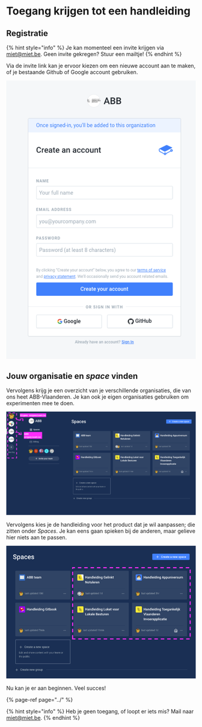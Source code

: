 # Toegang krijgen tot een handleiding

## Registratie

{% hint style="info" %}
Je kan momenteel een invite krijgen via [miet@miet.be](mailto:miet@miet.be). Geen invite gekregen? Stuur een mailtje!
{% endhint %}

Via de invite link kan je ervoor kiezen om een nieuwe account aan te maken, of je bestaande Github of Google account gebruiken.

![Kies je manier van inloggen](../.gitbook/assets/screenshot-2021-03-05-at-13.59.06.png)

## Jouw organisatie en _space_ vinden

Vervolgens krijg je een overzicht van je verschillende organisaties, die van ons heet ABB-Vlaanderen. Je kan ook je eigen organisaties gebruiken om experimenten mee te doen.

![Overzicht organisaties](../.gitbook/assets/screenshot-2021-03-05-at-14.03.17-2.png)

Vervolgens kies je de handleiding voor het product dat je wil aanpassen; die zitten onder _Spaces_. Je kan eens gaan spieken bij de anderen, maar gelieve hier niets aan te passen.

![Kies je space.](../.gitbook/assets/screenshot-2021-03-05-at-14.03.17-copy.png)

Nu kan je er aan beginnen. Veel succes!

{% page-ref page="../" %}

{% hint style="info" %}
Heb je geen toegang, of loopt er iets mis? Mail naar [miet@miet.be](mailto:miet@miet.be).
{% endhint %}



